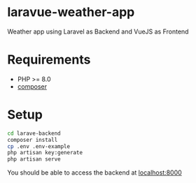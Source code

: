 # laravue-weather-app
Weather app using Laravel as Backend and VueJS as Frontend

# Requirements
- PHP >= 8.0
- [composer](https://getcomposer.org/)

# Setup
```bash
cd larave-backend
composer install
cp .env .env-example
php artisan key:generate
php artisan serve
```
You should be able to access the backend at [localhost:8000](localhost:8000)